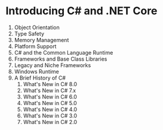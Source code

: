 # Introducing C# and .NET Core

1. Object Orientation
2. Type Safety
3. Memory Management
4. Platform Support
5. C# and the Common Language Runtime
6. Frameworks and Base Class Libraries
7. Legacy and Niche Frameworks
8. Windows Runtime
9. A Brief History of C#
    1. What's New in C# 8.0
    2. What's New in C# 7.x
    3. What's New in C# 6.0
    4. What's New in C# 5.0
    5. What's New in C# 4.0
    6. What's New in C# 3.0
    7. What's New in C# 2.0
